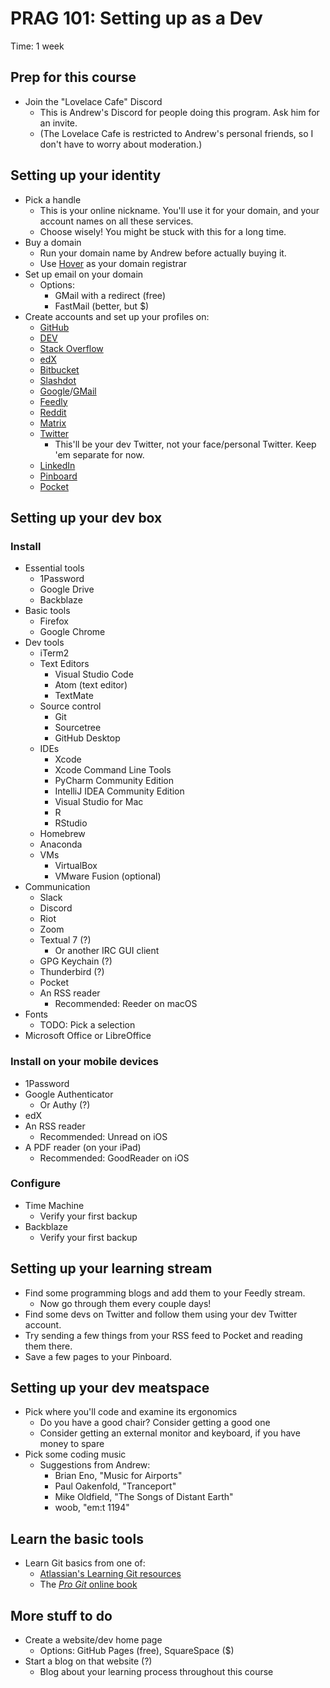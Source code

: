 # PRAG 101: Setting up as a Dev

Time: 1 week

## Prep for this course

* Join the "Lovelace Cafe" Discord
  * This is Andrew's Discord for people doing this program. Ask him for an invite.
  * (The Lovelace Cafe is restricted to Andrew's personal friends, so I don't have to worry about moderation.)

## Setting up your identity

* Pick a handle
  * This is your online nickname. You'll use it for your domain, and your account names on all these services.
  * Choose wisely! You might be stuck with this for a long time.
* Buy a domain
  * Run your domain name by Andrew before actually buying it.
  * Use [Hover](https://hover.com) as your domain registrar
* Set up email on your domain
  * Options:
    * GMail with a redirect (free)
    * FastMail (better, but $)
* Create accounts and set up your profiles on:
  * [GitHub](https://github.com/)
  * [DEV](https://dev.to)
  * [Stack Overflow](https://stackoverflow.com)
  * [edX](https://www.edx.org)
  * [Bitbucket](https://bitbucket.org)
  * [Slashdot](https://slashdot.org)
  * [Google](https://www.google.com/account/about)/[GMail](https://gmail.com)
  * [Feedly](https://feedly.com)
  * [Reddit](https://reddit.com)
  * [Matrix](https://matrix.org)
  * [Twitter](https://twitter.com)
    * This'll be your dev Twitter, not your face/personal Twitter. Keep 'em separate for now.
  * [LinkedIn](https://www.linkedin.com)
  * [Pinboard](https://pinboard.in)
  * [Pocket](https://getpocket.com)

## Setting up your dev box

### Install

* Essential tools
  * 1Password
  * Google Drive
  * Backblaze
* Basic tools
  * Firefox
  * Google Chrome
* Dev tools
  * iTerm2
  * Text Editors
    * Visual Studio Code
    * Atom (text editor)
    * TextMate
  * Source control
    * Git
    * Sourcetree
    * GitHub Desktop
  * IDEs
    * Xcode
    * Xcode Command Line Tools
    * PyCharm Community Edition
    * IntelliJ IDEA Community Edition
    * Visual Studio for Mac
    * R
    * RStudio
  * Homebrew
  * Anaconda
  * VMs
    * VirtualBox
    * VMware Fusion (optional)
* Communication
  * Slack
  * Discord
  * Riot
  * Zoom
  * Textual 7 (?)
    * Or another IRC GUI client
  * GPG Keychain (?)
  * Thunderbird (?)
  * Pocket
  * An RSS reader
    * Recommended: Reeder on macOS
* Fonts
  * TODO: Pick a selection
* Microsoft Office or LibreOffice

### Install on your mobile devices

* 1Password
* Google Authenticator
  * Or Authy (?)
* edX
* An RSS reader
  * Recommended: Unread on iOS
* A PDF reader (on your iPad)
  * Recommended: GoodReader on iOS

### Configure

* Time Machine
  * Verify your first backup
* Backblaze
  * Verify your first backup

## Setting up your learning stream

* Find some programming blogs and add them to your Feedly stream.
  * Now go through them every couple days!
* Find some devs on Twitter and follow them using your dev Twitter account.
* Try sending a few things from your RSS feed to Pocket and reading them there.
* Save a few pages to your Pinboard.

## Setting up your dev meatspace

* Pick where you'll code and examine its ergonomics
  * Do you have a good chair? Consider getting a good one
  * Consider getting an external monitor and keyboard, if you have money to spare
* Pick some coding music
  * Suggestions from Andrew:
    * Brian Eno, "Music for Airports"
    * Paul Oakenfold, "Tranceport"
    * Mike Oldfield, "The Songs of Distant Earth"
    * woob, "em:t 1194"

## Learn the basic tools

* Learn Git basics from one of:
  * [Atlassian's Learning Git resources](https://www.atlassian.com/git)
  * The [_Pro Git_ online book](https://git-scm.com/book/en/v2)

## More stuff to do

* Create a website/dev home page
  * Options: GitHub Pages (free), SquareSpace ($)
* Start a blog on that website (?)
  * Blog about your learning process throughout this course
